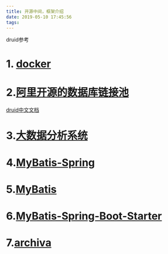 ```yaml
---
title: 开源中间，框架介绍
date: 2019-05-10 17:45:56
tags:
---
```

druid参考
<!-- more -->
# 1. [docker](https://docs.docker.com/)

# 2.[阿里开源的数据库链接池](https://github.com/alibaba/druid)
[druid中文文档](https://github.com/alibaba/druid/wiki/%E5%B8%B8%E8%A7%81%E9%97%AE%E9%A2%98)

# 3.[大数据分析系统](https://druid.apache.org/)

# 4.[MyBatis-Spring](http://www.mybatis.org/spring/zh/index.html)

# 5.[MyBatis](http://www.mybatis.org/mybatis-3/zh/index.html)

# 6.[MyBatis-Spring-Boot-Starter](http://www.mybatis.org/spring-boot-starter/mybatis-spring-boot-autoconfigure/)

# 7.[archiva](https://archiva.apache.org/docs/2.2.4/quick-start.html "maven仓库")